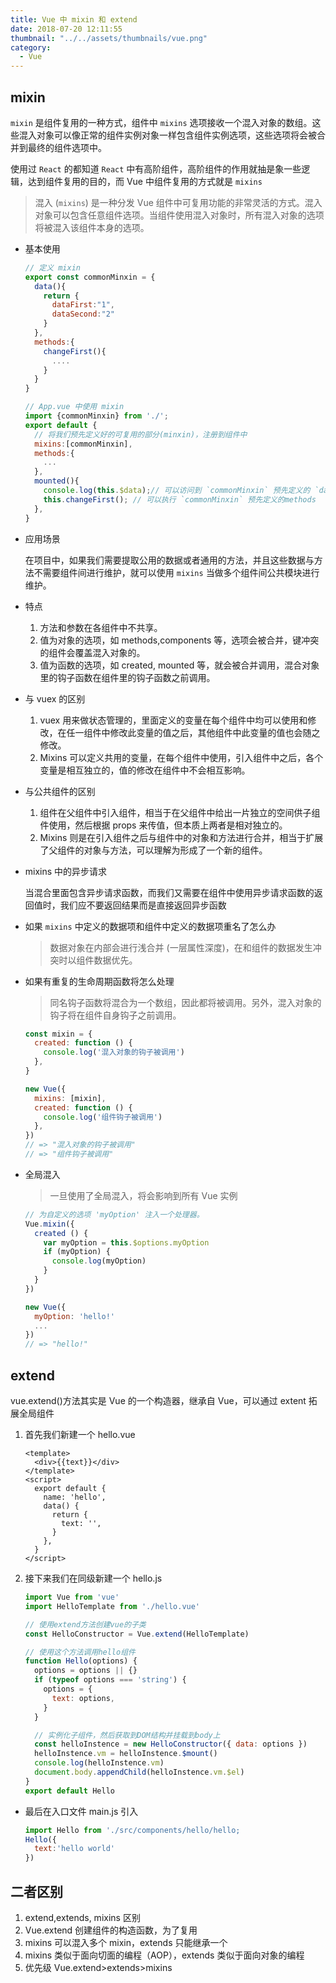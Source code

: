 ```yaml
---
title: Vue 中 mixin 和 extend
date: 2018-07-20 12:11:55
thumbnail: "../../assets/thumbnails/vue.png"
category:
  - Vue
---
```


## mixin

`mixin` 是组件复用的一种方式，组件中 `mixins` 选项接收一个混入对象的数组。这些混入对象可以像正常的组件实例对象一样包含组件实例选项，这些选项将会被合并到最终的组件选项中。

使用过 `React` 的都知道 `React` 中有高阶组件，高阶组件的作用就抽是象一些逻辑，达到组件复用的目的，而 Vue 中组件复用的方式就是 `mixins`

> 混入 (`mixins`) 是一种分发 Vue 组件中可复用功能的非常灵活的方式。混入对象可以包含任意组件选项。当组件使用混入对象时，所有混入对象的选项将被混入该组件本身的选项。

- 基本使用

  ```js
  // 定义 mixin
  export const commonMinxin = {
    data(){
      return {
        dataFirst:"1",
        dataSecond:"2"
      }
    },
    methods:{
      changeFirst(){
        ....
      }
    }
  }

  // App.vue 中使用 mixin
  import {commonMinxin} from './';
  export default {
    // 将我们预先定义好的可复用的部分(minxin)，注册到组件中
    mixins:[commonMinxin],
    methods:{
      ...
    },
    mounted(){
      console.log(this.$data);// 可以访问到 `commonMinxin` 预先定义的 `data`;
      this.changeFirst(); // 可以执行 `commonMinxin` 预先定义的methods
    },
  }
  ```

- 应用场景

  在项目中，如果我们需要提取公用的数据或者通用的方法，并且这些数据与方法不需要组件间进行维护，就可以使用 `mixins` 当做多个组件间公共模块进行维护。

- 特点

  1. 方法和参数在各组件中不共享。
  2. 值为对象的选项，如 methods,components 等，选项会被合并，键冲突的组件会覆盖混入对象的。
  3. 值为函数的选项，如 created, mounted 等，就会被合并调用，混合对象里的钩子函数在组件里的钩子函数之前调用。

- 与 vuex 的区别

  1. vuex 用来做状态管理的，里面定义的变量在每个组件中均可以使用和修改，在任一组件中修改此变量的值之后，其他组件中此变量的值也会随之修改。
  2. Mixins 可以定义共用的变量，在每个组件中使用，引入组件中之后，各个变量是相互独立的，值的修改在组件中不会相互影响。

- 与公共组件的区别

  1. 组件在父组件中引入组件，相当于在父组件中给出一片独立的空间供子组件使用，然后根据 props 来传值，但本质上两者是相对独立的。
  2. Mixins 则是在引入组件之后与组件中的对象和方法进行合并，相当于扩展了父组件的对象与方法，可以理解为形成了一个新的组件。

- mixins 中的异步请求

  当混合里面包含异步请求函数，而我们又需要在组件中使用异步请求函数的返回值时，我们应不要返回结果而是直接返回异步函数

- 如果 `mixins` 中定义的数据项和组件中定义的数据项重名了怎么办

  > 数据对象在内部会进行浅合并 (一层属性深度)，在和组件的数据发生冲突时以组件数据优先。

- 如果有重复的生命周期函数将怎么处理

  > 同名钩子函数将混合为一个数组，因此都将被调用。另外，混入对象的钩子将在组件自身钩子之前调用。

  ```js
  const mixin = {
    created: function () {
      console.log('混入对象的钩子被调用')
    },
  }

  new Vue({
    mixins: [mixin],
    created: function () {
      console.log('组件钩子被调用')
    },
  })
  // => "混入对象的钩子被调用"
  // => "组件钩子被调用"
  ```

- 全局混入

  > 一旦使用了全局混入，将会影响到所有 Vue 实例

  ```js
  // 为自定义的选项 'myOption' 注入一个处理器。
  Vue.mixin({
    created () {
      var myOption = this.$options.myOption
      if (myOption) {
        console.log(myOption)
      }
    }
  })

  new Vue({
    myOption: 'hello!'
    ...
  })
  // => "hello!"
  ```

## extend

vue.extend()方法其实是 Vue 的一个构造器，继承自 Vue，可以通过 extent 拓展全局组件

1. 首先我们新建一个 hello.vue

   ```html:title=hello.vue
   <template>
     <div>{{text}}</div>
   </template>
   <script>
     export default {
       name: 'hello',
       data() {
         return {
           text: '',
         }
       },
     }
   </script>
   ```

2. 接下来我们在同级新建一个 hello.js

   ```js:title=hello.js
   import Vue from 'vue'
   import HelloTemplate from './hello.vue'

   // 使用extend方法创建vue的子类
   const HelloConstructor = Vue.extend(HelloTemplate)

   // 使用这个方法调用hello组件
   function Hello(options) {
     options = options || {}
     if (typeof options === 'string') {
       options = {
         text: options,
       }
     }

     // 实例化子组件，然后获取到DOM结构并挂载到body上
     const helloInstence = new HelloConstructor({ data: options })
     helloInstence.vm = helloInstence.$mount()
     console.log(helloInstence.vm)
     document.body.appendChild(helloInstence.vm.$el)
   }
   export default Hello
   ```

- 最后在入口文件 main.js 引入

  ```js
  import Hello from './src/components/hello/hello;
  Hello({
    text:'hello world'
  })
  ```

## 二者区别

1. extend,extends, mixins 区别
2. Vue.extend 创建组件的构造函数，为了复用
3. mixins 可以混入多个 mixin，extends 只能继承一个
4. mixins 类似于面向切面的编程（AOP），extends 类似于面向对象的编程
5. 优先级 Vue.extend>extends>mixins
